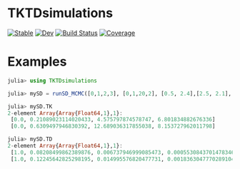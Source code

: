 # TKTDsimulations

[![Stable](https://img.shields.io/badge/docs-stable-blue.svg)](https://virgile-baudrot.github.io/TKTDsimulations.jl/stable)
[![Dev](https://img.shields.io/badge/docs-dev-blue.svg)](https://virgile-baudrot.github.io/TKTDsimulations.jl/dev)
[![Build Status](https://github.com/virgile-baudrot/TKTDsimulations.jl/workflows/CI/badge.svg)](https://github.com/virgile-baudrot/TKTDsimulations.jl/actions)
[![Coverage](https://codecov.io/gh/virgile-baudrot/TKTDsimulations.jl/branch/master/graph/badge.svg)](https://codecov.io/gh/virgile-baudrot/TKTDsimulations.jl)

# Examples

```julia
julia> using TKTDsimulations

julia> mySD = runSD_MCMC([0,1,2,3], [0,1,20,2], [0.5, 2.4],[2.5, 2.1],[10.5, 16.0],[5.0, 2.4]);

julia> mySD.TK
2-element Array{Array{Float64,1},1}:
 [0.0, 0.21089023114020433, 4.575797874578747, 6.801834882676336]
 [0.0, 0.6309497946830392, 12.689036317855038, 8.153727962011798]

julia> mySD.TD
2-element Array{Array{Float64,1},1}:
 [1.0, 0.08208499862389876, 0.006737946999085473, 0.0005530843701478346]
 [1.0, 0.12245642825298195, 0.014995576820477731, 0.0018363047770289104]
```